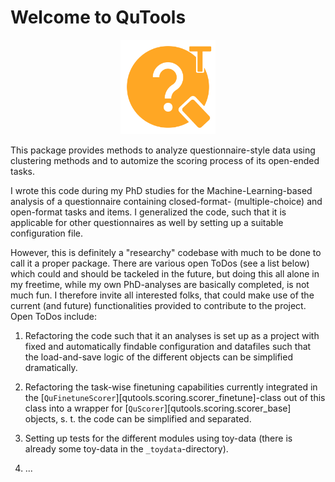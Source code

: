 # Welcome to QuTools

<p align="center">
    <img src="./assets/qt-orange.svg" alt="QuTools Logo" width="30%">
</p>

This package provides methods to analyze questionnaire-style data using
clustering methods and to automize the scoring process of its open-ended tasks.

I wrote this code during my PhD studies for the Machine-Learning-based analysis
of a questionnaire containing closed-format- (multiple-choice) and open-format
tasks and items. I generalized the code, such that it is applicable for other
questionnaires as well by setting up a suitable configuration file.

However, this is definitely a "researchy" codebase with much to be done to
call it a proper package. There are various open ToDos (see a list below) which
could and should be tackeled in the future, but doing this all alone in my
freetime, while my own PhD-analyses are basically completed, is not much fun. I
therefore invite all interested folks, that could make use of the current (and
future) functionalities provided to contribute to the project. Open ToDos include:

1. Refactoring the code such that it an analyses is set up as a project with
fixed and automatically findable configuration and datafiles such that the
load-and-save logic of the different objects can be simplified dramatically.

2. Refactoring the task-wise finetuning capabilities currently integrated in the
[`QuFinetuneScorer`][qutools.scoring.scorer_finetune]-class out of this class into
a wrapper for [`QuScorer`][qutools.scoring.scorer_base] objects, s. t. the
code can be simplified and separated.

3. Setting up tests for the different modules using toy-data (there is already
some toy-data in the `_toydata`-directory).

4. ...
